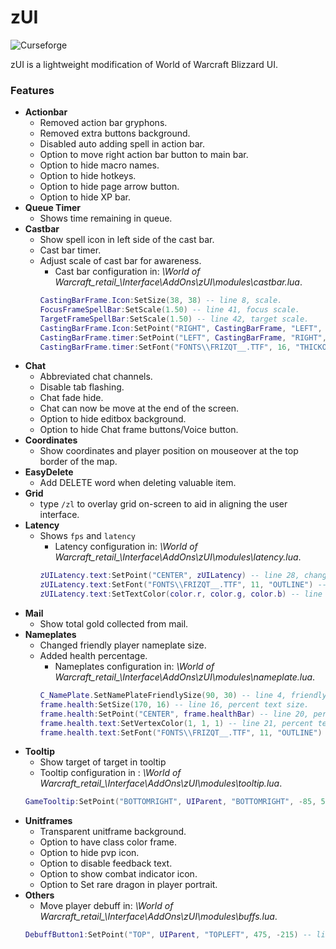 # zUI
![Curseforge](https://www.curseforge.com/wow/addons)

zUI is a lightweight modification of World of Warcraft Blizzard UI.

### Features
- **Actionbar**
  - Removed action bar gryphons.
  - Removed extra buttons background.
  - Disabled auto adding spell in action bar.
  - Option to move right action bar button to main bar.
  - Option to hide macro names.
  - Option to hide hotkeys.
  - Option to hide page arrow button.
  - Option to hide XP bar.
- **Queue Timer**
  - Shows time remaining in queue.
- **Castbar**
  - Show spell icon in left side of the cast bar.
  - Cast bar timer.
  - Adjust scale of cast bar for awareness.
    - Cast bar configuration in: *\World of Warcraft\_retail_\Interface\AddOns\zUI\modules\castbar.lua*.
    ```lua
    CastingBarFrame.Icon:SetSize(38, 38) -- line 8, scale.
    FocusFrameSpellBar:SetScale(1.50) -- line 41, focus scale.
    TargetFrameSpellBar:SetScale(1.50) -- line 42, target scale.
    CastingBarFrame.Icon:SetPoint("RIGHT", CastingBarFrame, "LEFT", -10, 5) -- line 9, move spell icon.
    CastingBarFrame.timer:SetPoint("LEFT", CastingBarFrame, "RIGHT", 5, 0) -- line 14, move spell timer.
    CastingBarFrame.timer:SetFont("FONTS\\FRIZQT__.TTF", 16, "THICKOUTLINE") -- line 13, change font.

    ```
- **Chat**
  - Abbreviated chat channels.
  - Disable tab flashing.
  - Chat fade hide.
  - Chat can now be move at the end of the screen.
  - Option to hide editbox background.
  - Option to hide Chat frame buttons/Voice button.
- **Coordinates**
  - Show coordinates and player position on mouseover at the top border of the map.
- **EasyDelete**
  - Add DELETE word when deleting valuable item.
- **Grid**
  - type `/zl` to overlay grid on-screen to aid in aligning the user interface.
- **Latency**
  - Shows `fps` and `latency`
    - Latency configuration in: *\World of Warcraft\_retail_\Interface\AddOns\zUI\modules\latency.lua*.
    ```lua
    zUILatency.text:SetPoint("CENTER", zUILatency) -- line 28, change position.
    zUILatency.text:SetFont("FONTS\\FRIZQT__.TTF", 11, "OUTLINE") -- line 29, change font.
    zUILatency.text:SetTextColor(color.r, color.g, color.b) -- line 30, change color.
    ```
- **Mail**
  - Show total gold collected from mail.
- **Nameplates**
  - Changed friendly player nameplate size.
  - Added health percentage.
    - Nameplates configuration in: *\World of Warcraft\_retail_\Interface\AddOns\zUI\modules\nameplate.lua*.
    ```lua
    C_NamePlate.SetNamePlateFriendlySize(90, 30) -- line 4, friendly player nameplate size.
    frame.health:SetSize(170, 16) -- line 16, percent text size.
    frame.health:SetPoint("CENTER", frame.healthBar) -- line 20, percent text position.
    frame.health.text:SetVertexColor(1, 1, 1) -- line 21, percent text color.
    frame.health.text:SetFont("FONTS\\FRIZQT__.TTF", 11, "OUTLINE") -- line 22, percent text font.
    ```
- **Tooltip**
  - Show target of target in tooltip
  - Tooltip configuration in : *\World of Warcraft\_retail_\Interface\AddOns\zUI\modules\tooltip.lua*.
  ```lua
  GameTooltip:SetPoint("BOTTOMRIGHT", UIParent, "BOTTOMRIGHT", -85, 50) -- line 55, move tooltip position.
  ```
- **Unitframes**
  - Transparent unitframe background.
  - Option to have class color frame.
  - Option to hide pvp icon.
  - Option to disable feedback text.
  - Option to show combat indicator icon.
  - Option to Set rare dragon in player portrait.
- **Others**
  - Move player debuff in: *\World of Warcraft\_retail_\Interface\AddOns\zUI\modules\buffs.lua*.
  ```lua
  DebuffButton1:SetPoint("TOP", UIParent, "TOPLEFT", 475, -215) -- line 8, move player debuff position.
  ```
